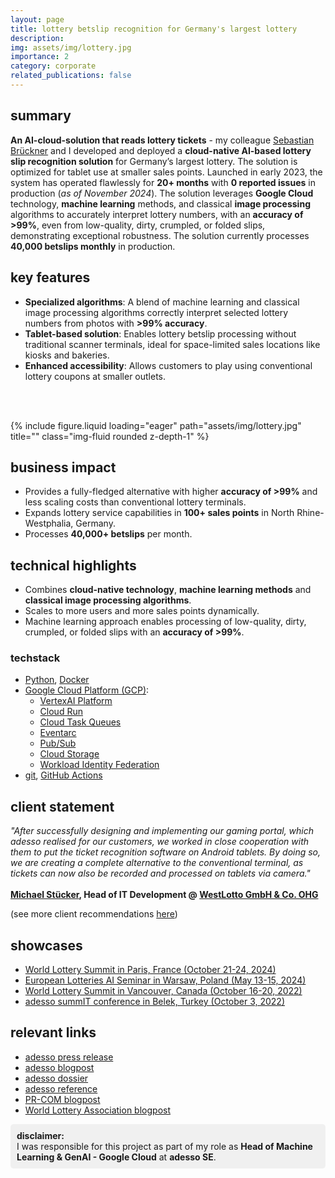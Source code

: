 ```yaml
---
layout: page
title: lottery betslip recognition for Germany's largest lottery
description: 
img: assets/img/lottery.jpg
importance: 2
category: corporate
related_publications: false
---
```


## summary
**An AI-cloud-solution that reads lottery tickets** - my colleague [Sebastian Brückner](https://www.linkedin.com/in/sebastian-br%C3%BCckner-2a4604219/) and I developed and deployed a **cloud-native AI-based lottery slip recognition solution** for Germany’s largest lottery. The solution is optimized for tablet use at smaller sales points. Launched in early 2023, the system has operated flawlessly for **20+ months** with **0 reported issues** in production (_as of November 2024_). The solution leverages **Google Cloud** technology, **machine learning** methods, and classical **image processing** algorithms to accurately interpret lottery numbers, with an **accuracy of >99%**,  even from low-quality, dirty, crumpled, or folded slips, demonstrating exceptional robustness. The solution currently processes **40,000 betslips monthly** in production.

## key features
- **Specialized algorithms**: A blend of machine learning and classical image processing algorithms correctly interpret selected lottery numbers from photos with **>99% accuracy**.
- **Tablet-based solution**: Enables lottery betslip processing without traditional scanner terminals, ideal for space-limited sales locations like kiosks and bakeries.
- **Enhanced accessibility**: Allows customers to play using conventional lottery coupons at smaller outlets.

<br><br>
<div class="row">
    <div class="col-sm mt-3 mt-md-0">
        {% include figure.liquid loading="eager" path="assets/img/lottery.jpg" title="" class="img-fluid rounded z-depth-1" %}
    </div>
</div>
<div class="caption">
</div>

## business impact
- Provides a fully-fledged alternative with higher **accuracy of >99%** and less scaling costs than conventional lottery terminals.
- Expands lottery service capabilities in **100+ sales points** in North Rhine-Westphalia, Germany.
- Processes **40,000+ betslips** per month.

## technical highlights
- Combines **cloud-native technology**, **machine learning methods** and **classical image processing algorithms**.
- Scales to more users and more sales points dynamically.
- Machine learning approach enables processing of low-quality, dirty, crumpled, or folded slips with an **accuracy of >99%**.

### techstack
- [Python](https://www.python.org/), [Docker](https://www.docker.com/)
- [Google Cloud Platform (GCP)](https://cloud.google.com/): 
    - [VertexAI Platform](https://cloud.google.com/vertex-ai)
    - [Cloud Run](https://cloud.google.com/run)
    - [Cloud Task Queues](https://cloud.google.com/tasks/docs/creating-queues)
    - [Eventarc](https://cloud.google.com/eventarc/docs)
    - [Pub/Sub](https://cloud.google.com/pubsub)
    - [Cloud Storage](https://cloud.google.com/storage)
    - [Workload Identity Federation](https://cloud.google.com/iam/docs/workload-identity-federation)
- [git](https://git-scm.com/), [GitHub Actions](https://github.com/features/actions)

## client statement
_"After successfully designing and implementing our gaming portal, which adesso realised for our customers, we worked in close cooperation with them to put the ticket recognition software on Android tablets. By doing so, we are creating a complete alternative to the conventional terminal, as tickets can now also be recorded and processed on tablets via camera."_ <br><br>**[Michael Stücker](https://www.linkedin.com/in/michael-st%C3%BCcker-3a9b42106/), Head of IT Development @ [WestLotto GmbH & Co. OHG](https://www.westlotto.de/)**

(see more client recommendations [here](/recommendations))

## showcases
- [World Lottery Summit in Paris, France (October 21-24, 2024)](https://www.world-lotteries.org/events-education/world-lottery-summit/wls-2024)
- [European Lotteries AI Seminar in Warsaw, Poland (May 13-15, 2024)](https://www.linkedin.com/posts/jh91_ai-lottery-innovation-activity-7196634785962672129-fupw?utm_source=share&utm_medium=member_desktop)
- [World Lottery Summit in Vancouver, Canada (October 16-20, 2022)](https://www.world-lotteries.org/events-education/world-lottery-summit/wls-2022)
- [adesso summIT conference in Belek, Turkey (October 3, 2022)](https://www.linkedin.com/posts/jh91_adesso-adessosummit2022-googlecloud-activity-6983867532663218177-lSs8)

## relevant links
- [adesso press release](https://www.adesso.de/en/news/presse/ai-based-lottery-slip-recognition-for-tablets-at-lottery-sales-points.jsp)
- [adesso blogpost](https://www.adesso.de/en/adesso-branch-solutions/lotteriegesellschaften/sonderthemen/lottery-tablet.jsp)
- [adesso dossier](https://www.adesso.de/adesso-de/adesso-de/impulse/kuenstliche-intelligenz/dossier-westlotto-2.pdf)
- [adesso reference](https://www.adesso.de/en/adesso-branch-solutions/lotteriegesellschaften/referenzen/westlotto-ki.jsp)
- [PR-COM blogpost](https://pr-com.de/company_news/adesso-ki-basierte-spielscheinerkennung-fuer-tablets-in-lotterie-annahmestellen/)
- [World Lottery Association blogpost](https://www.world-lotteries.org/insights/news/member-news/new-product-unveiled-by-adesso-and-westlotto-at-the-world-lottery-summit-2022)

<div style="background-color: #f0f0f0; padding: 10px; border-radius: 5px;"> <b>disclaimer:</b><br> I was responsible for this project as part of my role as <b>Head of Machine Learning & GenAI - Google Cloud</b> at <b>adesso SE</b>. </div>
